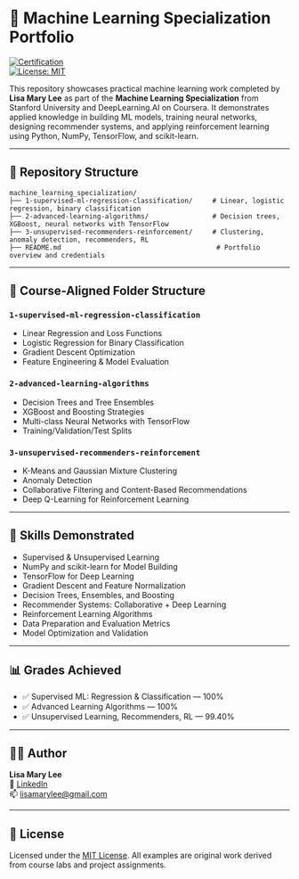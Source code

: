 # 🧠 Machine Learning Specialization Portfolio

[![Certification](https://img.shields.io/badge/Stanford-%20DeepLearning.AI_ML_Specialization-blue)](https://www.coursera.org/specializations/machine-learning-introduction)  
[![License: MIT](https://img.shields.io/badge/License-MIT-yellow.svg)](LICENSE)

This repository showcases practical machine learning work completed by **Lisa Mary Lee** as part of the **Machine Learning Specialization** from Stanford University and DeepLearning.AI on Coursera. It demonstrates applied knowledge in building ML models, training neural networks, designing recommender systems, and applying reinforcement learning using Python, NumPy, TensorFlow, and scikit-learn.

---

## 📁 Repository Structure

```
machine_learning_specialization/
├── 1-supervised-ml-regression-classification/     # Linear, logistic regression, binary classification
├── 2-advanced-learning-algorithms/                # Decision trees, XGBoost, neural networks with TensorFlow
├── 3-unsupervised-recommenders-reinforcement/     # Clustering, anomaly detection, recommenders, RL
├── README.md                                       # Portfolio overview and credentials
```

---

## 📁 Course-Aligned Folder Structure

### `1-supervised-ml-regression-classification`
- Linear Regression and Loss Functions  
- Logistic Regression for Binary Classification  
- Gradient Descent Optimization  
- Feature Engineering & Model Evaluation

### `2-advanced-learning-algorithms`
- Decision Trees and Tree Ensembles  
- XGBoost and Boosting Strategies  
- Multi-class Neural Networks with TensorFlow  
- Training/Validation/Test Splits

### `3-unsupervised-recommenders-reinforcement`
- K-Means and Gaussian Mixture Clustering  
- Anomaly Detection  
- Collaborative Filtering and Content-Based Recommendations  
- Deep Q-Learning for Reinforcement Learning

---

## 🎯 Skills Demonstrated

- Supervised & Unsupervised Learning  
- NumPy and scikit-learn for Model Building  
- TensorFlow for Deep Learning  
- Gradient Descent and Feature Normalization  
- Decision Trees, Ensembles, and Boosting  
- Recommender Systems: Collaborative + Deep Learning  
- Reinforcement Learning Algorithms  
- Data Preparation and Evaluation Metrics  
- Model Optimization and Validation

---

## 📊 Grades Achieved

- ✅ Supervised ML: Regression & Classification — 100%  
- ✅ Advanced Learning Algorithms — 100%  
- ✅ Unsupervised Learning, Recommenders, RL — 99.40%

---

## 👩‍💻 Author

**Lisa Mary Lee**  
💼 [LinkedIn](https://www.linkedin.com/in/lisamarylee)  
📫 lisamarylee@gmail.com

---

## 📜 License

Licensed under the [MIT License](LICENSE). All examples are original work derived from course labs and project assignments.